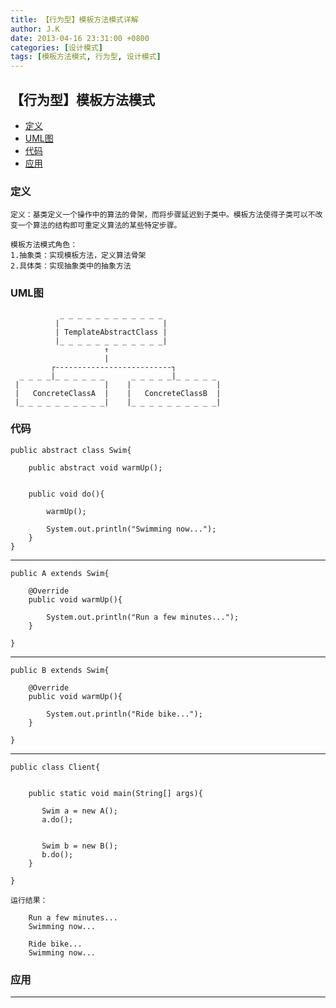 ```yaml
---
title: 【行为型】模板方法模式详解
author: J.K
date: 2013-04-16 23:31:00 +0800
categories: [设计模式]
tags: [模板方法模式, 行为型, 设计模式]
---
```


## 【行为型】模板方法模式

*   [定义](#define)
*   [UML图](#UML)
*   [代码](#code)
*   [应用](#app)


<h3 id="define">定义</h3>

    定义：基类定义一个操作中的算法的骨架，而将步骤延迟到子类中。模板方法使得子类可以不改变一个算法的结构即可重定义算法的某些特定步骤。

    模板方法模式角色：
    1.抽象类：实现模板方法，定义算法骨架
    2.具体类：实现抽象类中的抽象方法

<h3 id="UML">UML图</h3>

               _ _ _ _ _ _ _ _ _ _ _ _
              |                       |
              | TemplateAbstractClass |
              |_ _ _ _ _ _ _ _ _ _ _ _|
                         ↑
                         |
             ┌--------------------------┐
      _ _ _ _|_ _ _ _ _ _      _ _ _ _ _|_ _ _ _ _
     |                   |    |                   |
     |   ConcreteClassA  |    |   ConcreteClassB  |
     |_ _ _ _ _ _ _ _ _ _|    |_ _ _ _ _ _ _ _ _ _|



<h3 id="code">代码</h3>

    public abstract class Swim{

        public abstract void warmUp();


        public void do(){

            warmUp();

            System.out.println("Swimming now...");
        }
    }


***

    public A extends Swim{

        @Override
        public void warmUp(){

            System.out.println("Run a few minutes...");
        }

    }

***

    public B extends Swim{

        @Override
        public void warmUp(){

            System.out.println("Ride bike...");
        }

    }
***


    public class Client{


        public static void main(String[] args){

           Swim a = new A();
           a.do();


           Swim b = new B();
           b.do();
        }

    }

    运行结果：

        Run a few minutes...
        Swimming now...

        Ride bike...
        Swimming now...




<h3 id="app">应用</h3>



***

